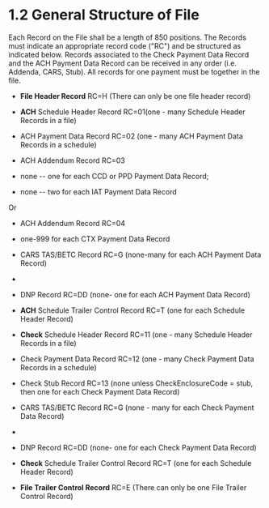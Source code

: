 # 1.2 General Structure of File

Each Record on the File shall be a length of 850 positions. The Records
must indicate an appropriate record code ("RC") and be structured as
indicated below. Records associated to the Check Payment Data Record and
the ACH Payment Data Record can be received in any order (i.e. Addenda,
CARS, Stub). All records for one payment must be together in the file.

- **File Header Record** RC=H (There can only be one file header record)

<!-- -->

- **ACH** Schedule Header Record RC=01(one - many Schedule Header
  Records in a file)

<!-- -->

- ACH Payment Data Record RC=02 (one - many ACH Payment Data Records in
  a schedule)

<!-- -->

- ACH Addendum Record RC=03

<!-- -->

- none -- one for each CCD or PPD Payment Data Record;

- none -- two for each IAT Payment Data Record

Or

- ACH Addendum Record RC=04

<!-- -->

- one-999 for each CTX Payment Data Record

<!-- -->

- CARS TAS/BETC Record RC=G (none-many for each ACH Payment Data Record)

- 

- DNP Record RC=DD (none- one for each ACH Payment Data Record)

<!-- -->

- **ACH** Schedule Trailer Control Record RC=T (one for each Schedule
  Header Record)

- **Check** Schedule Header Record RC=11 (one - many Schedule Header
  Records in a file)

<!-- -->

- Check Payment Data Record RC=12 (one - many Check Payment Data Records
  in a schedule)

<!-- -->

- Check Stub Record RC=13 (none unless CheckEnclosureCode = stub, then
  one for each Check Payment Data Record)

- CARS TAS/BETC Record RC=G (none - many for each Check Payment Data
  Record)

- 

- DNP Record RC=DD (none- one for each Check Payment Data Record)

<!-- -->

- **Check** Schedule Trailer Control Record RC=T (one for each Schedule
  Header Record)

- **File Trailer Control Record** RC=E (There can only be one File
  Trailer Control Record)